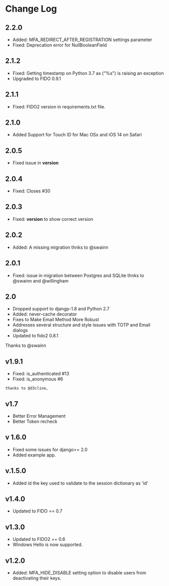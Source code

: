 # Change Log

## 2.2.0
   * Added: MFA_REDIRECT_AFTER_REGISTRATION settings parameter
   * Fixed: Deprecation error for NullBooleanField

## 2.1.2
  * Fixed: Getting timestamp on Python 3.7 as ("%s") is raising an exception
  * Upgraded to FIDO 0.9.1


## 2.1.1
  * Fixed: FIDO2 version in requirements.txt file.

## 2.1.0
   * Added Support for Touch ID for Mac OSx and iOS 14 on Safari

## 2.0.5
  * Fixed issue in __version__

## 2.0.4
   * Fixed: Closes #30


## 2.0.3
  * Fixed: __version__ to show correct version

## 2.0.2
  * Added: A missing migration
    thnks to @swainn

## 2.0.1
  * Fixed: issue in migration between Postgres and SQLite
    thnks to @swainn and @willingham

## 2.0
  * Dropped support to djangp-1.8 and Python 2.7
  * Added: never-cache decorator
  * Fixes to Make Email Method More Robust
  * Addresses several structure and style issues with TOTP and Email dialogs
  * Updated to fido2 0.8.1

Thanks to @swainn

## v1.9.1
   * Fixed: is_authenticated #13
   * Fixed: is_anonymous #6

    thanks to @d3cline,

## v1.7
  * Better Error Management
  * Better Token recheck
## v 1.6.0
  * Fixed some issues for django>= 2.0
  * Added example app.

## v.1.5.0
  * Added id the key used to validate to the session dictionary as 'id'
## v1.4.0
  * Updated to FIDO == 0.7

## v1.3.0
  * Updated to FIDO2 == 0.6
  * Windows Hello is now supported.

## v1.2.0
 * Added:  MFA_HIDE_DISABLE setting option to disable users from deactivating their keys.
